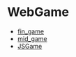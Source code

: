 # WebGame
* [fin_game](https://stereomp3.github.io/WebGame/unity_fin_term%203D%20project/index.html)
* [mid_game](https://stereomp3.github.io/WebGame/unity_mid_term%202D%20project/index.html)
* [JSGame](http://172.104.91.57:8881/)